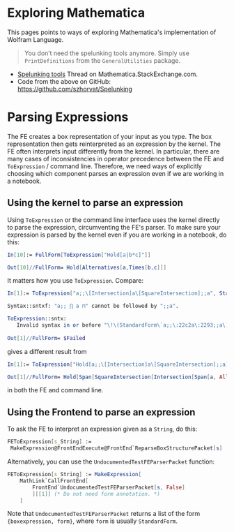 # Exploring Mathematica

This pages points to ways of exploring Mathematica's implementation of Wolfram Language.


> You don’t need the spelunking tools anymore. Simply use `PrintDefinitions` from the `GeneralUtilities` package.
>
* [Spelunking tools](https://mathematica.stackexchange.com/questions/1742/what-is-the-most-convenient-way-to-read-definitions-of-in-memory-symbols-when-we/15948#15948) Thread on Mathematica.StackExchange.com.
* Code from the above on GitHub: https://github.com/szhorvat/Spelunking

# Parsing Expressions

The FE creates a box representation of your input as you type. The box representation then gets reinterpreted as an expression by the kernel. The FE often interprets input differently from the kernel. In particular, there are many cases of inconsistencies in operator precedence between the FE and `ToExpression` / command line. Therefore, we need ways of explicitly choosing which component parses an expression even if we are working in a notebook.

## Using the kernel to parse an expression

Using `ToExpression` or the command line interface uses the kernel directly to parse the expression, circumventing the FE's parser. To make sure your expression is parsed by the kernel even if you are working in a notebook, do this:

```mathematica
In[10]:= FullForm[ToExpression["Hold[a|b*c]"]]

Out[10]//FullForm= Hold[Alternatives[a,Times[b,c]]]
```

It matters how you use `ToExpression`. Compare:

```mathematica
In[1]:= ToExpression["a;;\[Intersection]a\[SquareIntersection];;a", StandardForm, Hold]//FullForm

Syntax::sntxf: "a;; ⋂ a ⊓" cannot be followed by ";;a".

ToExpression::sntx:
   Invalid syntax in or before "\!\(StandardForm\`a;;\:22c2a\:2293;;a\) ".
                                                                       ^
Out[1]//FullForm= $Failed
```

gives a different result from

```mathematica
In[1]:= ToExpression["Hold[a;;\[Intersection]a\[SquareIntersection];;a]"]//FullForm

Out[1]//FullForm= Hold[Span[SquareIntersection[Intersection[Span[a, All], a], System`Private`DummyId], a]]
```

in both the FE and command line.

## Using the Frontend to parse an expression

To ask the FE to interpret an expression given as a `String`, do this:

```mathematica
FEToExpression[s_String] :=
 MakeExpression@FrontEndExecute@FrontEnd`ReparseBoxStructurePacket[s]
```

Alternatively, you can use the `UndocumentedTestFEParserPacket` function:

```mathematica
FEToExpression[s_String] := MakeExpression[
    MathLink`CallFrontEnd[
        FrontEnd`UndocumentedTestFEParserPacket[s, False]
        ][[1]] (* Do not need form annotation. *)
    ]
```

Note that `UndocumentedTestFEParserPacket` returns a list of the form `{boxexpression, form}`, where `form` is usually `StandardForm`.
